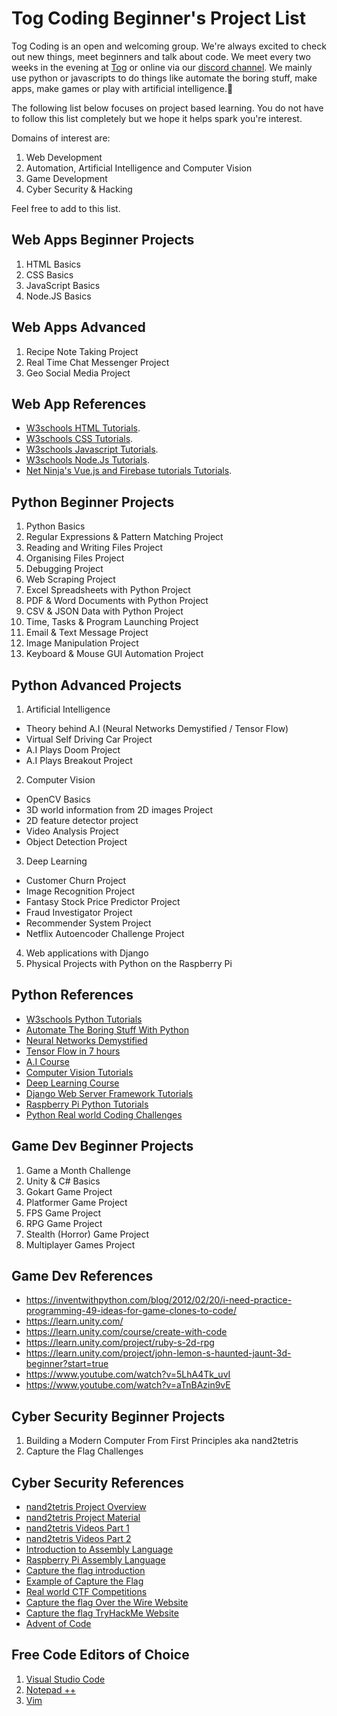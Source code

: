 # Tog Coding Beginner's Project List

Tog Coding is an open and welcoming group. We're always excited to check out new things, meet beginners and talk about code. We meet every two weeks in the evening at [Tog](https://g.page/tog-hackerspace?share) or online via our [discord channel](https://discord.gg/k9bQx5B). We mainly use python or javascripts to do things like automate the boring stuff, make apps, make games or play with artificial intelligence.🤖 

The following list below focuses on project based learning. You do not have to follow this list completely but we hope it helps spark you're interest. 

Domains of interest are:
1.	Web Development
2.	Automation, Artificial Intelligence and Computer Vision
3.	Game Development
4.	Cyber Security & Hacking

Feel free to add to this list.

## Web Apps Beginner Projects
1.	HTML Basics
2.	CSS Basics
3.	JavaScript Basics
4.	Node.JS Basics

## Web Apps Advanced
1.	Recipe Note Taking Project
2.	Real Time Chat Messenger Project
3.	Geo Social Media Project

## Web App References
- [W3schools HTML Tutorials](https://www.w3schools.com/html/).
- [W3schools CSS Tutorials](https://www.w3schools.com/css/).
- [W3schools Javascript Tutorials](https://www.w3schools.com/js/).
- [W3schools Node.Js Tutorials](https://www.w3schools.com/nodejs/).
- [Net Ninja's Vue.js and Firebase tutorials Tutorials](https://www.udemy.com/course/build-web-apps-with-vuejs-firebase/).


## Python Beginner Projects
1.	Python Basics
2.	Regular Expressions & Pattern Matching Project
3.	Reading and Writing Files Project
4.	Organising Files Project
5.	Debugging Project
6.	Web Scraping Project
7.	Excel Spreadsheets with Python Project
8.	PDF & Word Documents with Python Project
9.	CSV & JSON Data with Python Project
10.	Time, Tasks & Program Launching Project
11.	Email & Text Message Project
12.	Image Manipulation Project
13.	Keyboard & Mouse GUI Automation Project

## Python Advanced Projects
1.	Artificial Intelligence
- Theory behind A.I (Neural Networks Demystified / Tensor Flow)
- Virtual Self Driving Car Project
- A.I Plays Doom Project
- A.I Plays Breakout Project
2.	Computer Vision
- OpenCV Basics
- 3D world information from 2D images Project
- 2D feature detector project
- Video Analysis Project
- Object Detection Project
3.	Deep Learning
- Customer Churn Project
- Image Recognition Project
- Fantasy Stock Price Predictor Project
- Fraud Investigator Project
- Recommender System Project
- Netflix Autoencoder Challenge Project
4.	Web applications with Django
5.	Physical Projects with Python on the Raspberry Pi

## Python References
- [W3schools Python Tutorials](https://www.w3schools.com/python/)
- [Automate The Boring Stuff With Python](https://automatetheboringstuff.com/)
- [Neural Networks Demystified](https://www.youtube.com/playlist?list=PLiaHhY2iBX9hdHaRr6b7XevZtgZRa1PoU)
- [Tensor Flow in 7 hours](https://www.i-programmer.info/news/105-artificial-intelligence/13559-tensorflow-in-7-hours.html)
- [A.I Course](https://www.udemy.com/course/artificial-intelligence-az)
- [Computer Vision Tutorials](https://docs.opencv.org/master/d9/df8/tutorial_root.html)
- [Deep Learning Course](https://www.udemy.com/course/deeplearning/)
- [Django Web Server Framework Tutorials](https://www.djangoproject.com/start/)
- [Raspberry Pi Python Tutorials](https://realpython.com/python-raspberry-pi/)
- [Python Real world Coding Challenges](https://codechalleng.es/bites/)

## Game Dev Beginner Projects
1.	Game a Month Challenge
2.  Unity & C# Basics
3.	Gokart Game Project
4.	Platformer Game Project
5.	FPS Game Project
6.	RPG Game Project
7.	Stealth (Horror) Game Project
8.	Multiplayer Games Project

## Game Dev References
- https://inventwithpython.com/blog/2012/02/20/i-need-practice-programming-49-ideas-for-game-clones-to-code/
- https://learn.unity.com/
- https://learn.unity.com/course/create-with-code
- https://learn.unity.com/project/ruby-s-2d-rpg
- https://learn.unity.com/project/john-lemon-s-haunted-jaunt-3d-beginner?start=true
- https://www.youtube.com/watch?v=5LhA4Tk_uvI
- https://www.youtube.com/watch?v=aTnBAzin9vE

## Cyber Security Beginner Projects
1. Building a Modern Computer From First Principles aka nand2tetris
2. Capture the Flag Challenges

## Cyber Security References
- [nand2tetris Project Overview](https://www.youtube.com/watch?v=wTl5wRDT0CU&feature=youtu.be)
- [nand2tetris Project Material](https://www.nand2tetris.org/course)
- [nand2tetris Videos Part 1](https://www.youtube.com/playlist?list=PLrDd_kMiAuNmSb-CKWQqq9oBFN_KNMTaI)
- [nand2tetris Videos Part 2](https://www.youtube.com/playlist?list=PLrDd_kMiAuNmllp9vuPqCuttC1XL9VyVh)
- [Introduction to Assembly Language](https://www.youtube.com/watch?v=ViNnfoE56V8)
- [Raspberry Pi Assembly Language](https://www.youtube.com/playlist?list=PLaAnBAiYNz3PXo8A5onrxSFka1NJYC2dX)
- [Capture the flag introduction](https://www.youtube.com/watch?v=Cs9l_77g5bo)
- [Example of Capture the Flag](https://www.youtube.com/watch?v=wb7m_Y_3irg&t=2133s)
- [Real world CTF Competitions](https://www.youtube.com/watch?v=2S_TXaGYD8E&t=467s)
- [Capture the flag Over the Wire Website](https://overthewire.org/wargames/)
- [Capture the flag TryHackMe Website](https://tryhackme.com/)
- [Advent of Code](https://adventofcode.com/)

## Free Code Editors of Choice
1. [Visual Studio Code](https://code.visualstudio.com/)
2. [Notepad ++](https://notepad-plus-plus.org/)
3. [Vim](https://www.vim.org/)
